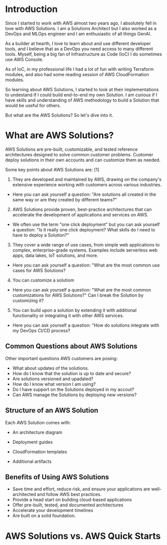 # Introduction

Since I started to work with AWS almost two years ago, I absolutely fell in love with AWS Solutions. I am a Solutions Architect but I also worked as a DevOps and MLOps engineer and I am enthusiastic of all things GenAI. 

As a builder at hearth, I love to learn about and use different developer tools, and I believe that as a DevOps you need access to many different tools. Myself, being a big fan of Infrastructure as Code (IoC) I do sometimes use AWS Console.

As of IoC, in my professional life I had a lot of fun with writing Terraform modules, and also had some reading session of AWS CloudFormation modules.

So learning about AWS Solutions, I started to look at their implementations to undestand if I could build end-to-end my own Solution. I am curious if I have skills and understanding of AWS methodology to build a Solution that would be useful for others.

But what are the AWS Solutions?  So let's dive into it.

# What are AWS Solutions?

AWS Solutions are pre-built, customizable, and tested reference architectures designed to solve common customer problems. Customer deploy solutions in their own accounts and can customize them as needed.

Some key points about AWS Solutions are: [1]

1. They are developed and maintained by AWS, drawing on the company's extensive experience working with customers across various industries.
  - Here you can ask yourself a question: "Are solutions all created in the same way or are they created by different teams?"

2. AWS Solutions provide proven, best-practice architectures that can accelerate the development of applications and services on AWS. 
  - We often use the term "one click deployment" but you can ask yourself a question: "Is it really one click deployment? What skills do I need to have to deploy a Solution?"
  
3. They cover a wide range of use cases, from simple web applications to complex, enterprise-grade systems. Examples include serverless web apps, data lakes, IoT solutions, and more.
  - Here you can ask yourself a question: "What are the most common use cases for AWS Solutions?

4. You can customize a solutiom
  - Here you can ask yourself a question: "What are the most common customizations for AWS Solutions?" Can I break the Solution by customizing it? 

5. You can build upon a solution by extending it with additional functionality or integrating it with other AWS services.
  - Here you can ask yourself a question: "How do solutions integrate with my DevOps CI/CD process?

## Common Questions about AWS Solutions

Other important questions AWS customers are posing: 
- What about updates of the solutions. 
- How do I know that the solution is up to date and secure? 
- Are solutions versioned and upadated? 
- How do I know what version I am using? 
- Do I have support on the Solutions deployed in my accout?
- Can AWS manage the Solutions by deploying new versions?

## Structure of an AWS Solution

Each AWS Solution comes with:

- An architecture diagram

- Deployment guides

- CloudFormation templates
  
- Additional artifacts

## Benefits of Using AWS Solutions

- Save time and effort, reduce risk, and ensure your applications are well-architected and follow AWS best practices.
- Provide a head start on building cloud-based applications
- Offer pre-built, tested, and documented architectures
- Accelerate your development timelines
- Are built on a solid foundation.

# AWS Solutions vs. AWS Quick Starts